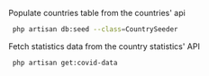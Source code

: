 
Populate countries table from the countries' api
```sh
 php artisan db:seed --class=CountrySeeder
```
Fetch statistics data from the country statistics' API
```sh
 php artisan get:covid-data
```
